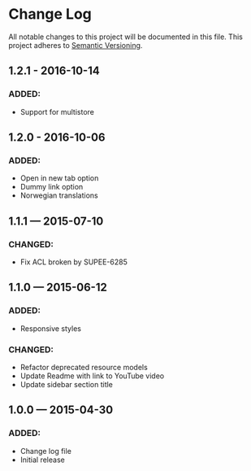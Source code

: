 # Change Log
All notable changes to this project will be documented in this file. This project adheres to [Semantic Versioning](http://semver.org/).

## 1.2.1 - 2016-10-14
### ADDED:
- Support for multistore

## 1.2.0 - 2016-10-06
### ADDED:
- Open in new tab option
- Dummy link option
- Norwegian translations

## 1.1.1 — 2015-07-10
### CHANGED:
- Fix ACL broken by SUPEE-6285

## 1.1.0 — 2015-06-12
### ADDED:
- Responsive styles

### CHANGED:
- Refactor deprecated resource models
- Update Readme with link to YouTube video
- Update sidebar section title

## 1.0.0 — 2015-04-30
### ADDED:
- Change log file
- Initial release
